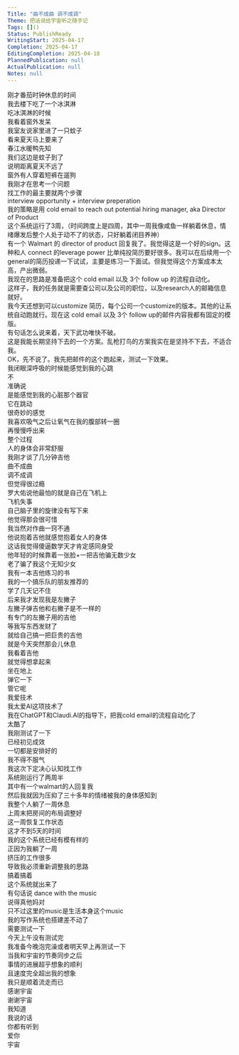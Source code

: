 ```yaml
---    
Title: "曲不成曲 调不成调"    
Theme: 把话说给宇宙听之随手记    
Tags: []()    
Status: PublishReady    
WritingStart: 2025-04-17    
Completion: 2025-04-17    
EditingCompletion: 2025-04-18    
PlannedPublication: null    
ActualPublication: null    
Notes: null    
---      
```

刚才番茄时钟休息的时间      
我去楼下吃了一个冰淇淋      
吃冰淇淋的时候      
我看着窗外发呆      
我室友说家里进了一只蚊子      
看来夏天马上要来了      
春江水暖鸭先知      
我们这边是蚊子到了      
说明距离夏天不远了      
窗外有人穿着短裤在遛狗        
我刚才在思考一个问题      
找工作的最主要就两个步骤      
interview opportunity + interview preperation      
我的策略是用 cold email to reach out potential hiring manager, aka Director of Product      
这个系统运行了3周，（时间跨度上是四周，其中一周我像咸鱼一样躺着休息，情绪爆发后整个人处于动不了的状态，只好躺着闭目养神）      
有一个 Walmart 的 director of product 回复我了。我觉得这是一个好的sign。这种和人 connect 的leverage power 比单纯投简历要好很多。我可以在后续用一个general的简历投递一下试试，主要是练习一下面试。但我觉得这个方案成本太高，产出微弱。      
我现在的思路是准备把这个 cold email 以及 3个 follow up 的流程自动化。      
这样子，我的任务就是需要查公司以及公司的职位，以及research人的邮箱信息就好。      
我今天还想到可以customize 简历，每个公司一个customize的版本。其他的让系统自动跑就行。现在这 cold email 以及 3个 follow up的邮件内容我都有固定的模版。      
有句话怎么说来着，天下武功唯快不破。      
这是我能长期坚持下去的一个方案。乱枪打鸟的方案我实在是坚持不下去，不适合我。      
OK，先不说了。我先把邮件的这个跑起来，测试一下效果。        
我闭眼深呼吸的时候能感觉到我的心跳      
不      
准确说      
是能感觉到我的心脏那个器官      
它在跳动      
很奇妙的感觉        
我喜欢吸气之后让氧气在我的腹部转一圈      
再慢慢呼出来      
整个过程      
人的身体会非常舒服        
我刚才谈了几分钟吉他      
曲不成曲      
调不成调      
但觉得很过瘾        
罗大佑说他最怕的就是自己在飞机上      
飞机失事      
自己脑子里的旋律没有写下来      
他觉得那会很可惜      
我当然对作曲一窍不通        
他说抱着吉他就感觉抱着女人的身体      
这话我觉得傻逼数学天才肯定感同身受      
他年轻的时候靠着一张脸+一把吉他骗无数少女      
老了骗了我这个无知少女        
我有一本吉他练习的书      
我的一个搞乐队的朋友推荐的      
学了几天记不住      
后来我才发现我是左撇子      
左撇子弹吉他和右撇子是不一样的      
有专门的左撇子用的吉他      
等我写东西发财了      
就给自己搞一把巨贵的吉他        
就是今天突然那会儿休息      
我看着吉他      
就觉得想拿起来      
坐在地上      
弹它一下      
管它呢        
我爱技术      
我太爱AI这项技术了      
我在ChatGPT和Claudi.AI的指导下，把我cold email的流程自动化了      
太酷了      
我刚测试了一下      
已经初见成效        
一切都是安排好的      
我不得不服气      
我这次下定决心认知找工作      
系统刚运行了两周半      
其中有一个walmart的人回复我      
然后我就因为压抑了三十多年的情绪被我的身体感知到      
我整个人躺了一周休息      
上周末把房间的布局调整好      
这一周恢复工作状态      
这才不到5天的时间      
我的这个系统已经有模有样的      
正因为我躺了一周      
挤压的工作很多      
导致我必须重新调整我的思路      
搞着搞着      
这个系统就出来了      
有句话说 dance with the music      
说得真他妈对      
只不过这里的music是生活本身这个music        
我的写作系统也搭建差不动了      
需要测试一下      
今天上午没有测试完      
我准备今晚泡完澡或者明天早上再测试一下        
当我和宇宙的节奏同步之后      
事情的进展超乎想象的顺利      
且速度完全超出我的想象      
我只是顺着流走而已      
感谢宇宙        
谢谢宇宙      
我知道      
我说的话      
你都有听到      
爱你      
宇宙        
    